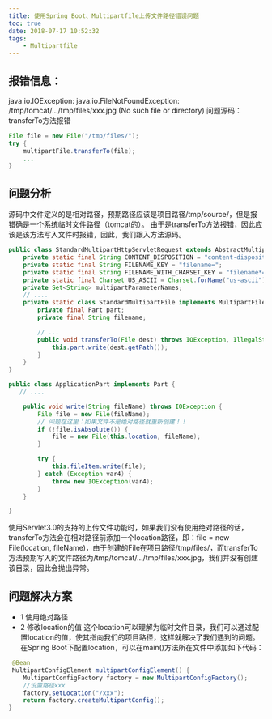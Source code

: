 ```yaml
---
title: 使用Spring Boot、Multipartfile上传文件路径错误问题
toc: true
date: 2018-07-17 10:52:32
tags:
    - Multipartfile
---
```

## 报错信息： 
java.io.IOException: java.io.FileNotFoundException: /tmp/tomcat/.../tmp/files/xxx.jpg (No such file or directory)
问题源码： transferTo方法报错
```java
File file = new File("/tmp/files/");
try {
    multipartFile.transferTo(file);
    ...
}
```
<!-- more -->
## 问题分析
源码中文件定义的是相对路径，预期路径应该是项目路径/tmp/source/，但是报错确是一个系统临时文件路径（tomcat的）。
由于是transferTo方法报错，因此应该是该方法写入文件时报错，因此，我们跟入方法源码。
```java
public class StandardMultipartHttpServletRequest extends AbstractMultipartHttpServletRequest {
    private static final String CONTENT_DISPOSITION = "content-disposition";
    private static final String FILENAME_KEY = "filename=";
    private static final String FILENAME_WITH_CHARSET_KEY = "filename*=";
    private static final Charset US_ASCII = Charset.forName("us-ascii");
    private Set<String> multipartParameterNames;
    // ....
    private static class StandardMultipartFile implements MultipartFile, Serializable {
        private final Part part;
        private final String filename;

        // ...
        public void transferTo(File dest) throws IOException, IllegalStateException {
            this.part.write(dest.getPath());
        }
    }
}
```
```java
public class ApplicationPart implements Part {
   // ....

    public void write(String fileName) throws IOException {
        File file = new File(fileName);
        // 问题在这里：如果文件不是绝对路径就重新创建！！
        if (!file.isAbsolute()) {
            file = new File(this.location, fileName);
        }

        try {
            this.fileItem.write(file);
        } catch (Exception var4) {
            throw new IOException(var4);
        }
    }

}

```
使用Servlet3.0的支持的上传文件功能时，如果我们没有使用绝对路径的话，transferTo方法会在相对路径前添加一个location路径，即：file = new File(location, fileName)，由于创建的File在项目路径/tmp/files/，而transferTo方法预期写入的文件路径为/tmp/tomcat/.../tmp/files/xxx.jpg，我们并没有创建该目录，因此会抛出异常。

## 问题解决方案
+ 1 使用绝对路径
+ 2 修改location的值
这个location可以理解为临时文件目录，我们可以通过配置location的值，使其指向我们的项目路径，这样就解决了我们遇到的问题。
在Spring Boot下配置location，可以在main()方法所在文件中添加如下代码：
```java
 @Bean
 MultipartConfigElement multipartConfigElement() {
    MultipartConfigFactory factory = new MultipartConfigFactory();
    //设置路径xxx
    factory.setLocation("/xxx");
    return factory.createMultipartConfig();
}
```